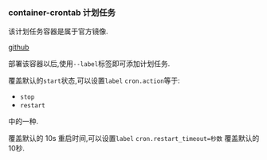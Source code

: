 ### container-crontab 计划任务

该计划任务容器是属于官方镜像.

[github](https://github.com/rancher/container-crontab "crontab")

部署该容器以后,使用`--label`标签即可添加计划任务.

覆盖默认的`start`状态,可以设置`label` `cron.action`等于:

* `stop`
* `restart`

中的一种.

覆盖默认的 10s 重启时间,可以设置`label` `cron.restart_timeout=秒数` 覆盖默认的10秒.


